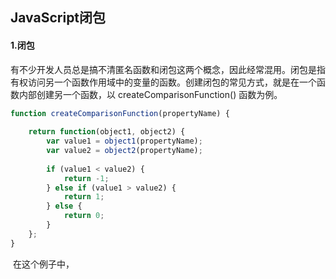 ## JavaScript闭包

#### 1.闭包

​		有不少开发人员总是搞不清匿名函数和闭包这两个概念，因此经常混用。闭包是指有权访问另一个函数作用域中的变量的函数。创建闭包的常见方式，就是在一个函数内部创建另一个函数，以 createComparisonFunction() 函数为例。

```js
function createComparisonFunction(propertyName) {
	
	return function(object1, object2) {
		var value1 = object1(propertyName);
		var value2 = object2(propertyName);
		
		if (value1 < value2) {
			return -1;
		} else if (value1 > value2) {
			return 1;
		} else {
			return 0;
		}
	};
}
```

​		在这个例子中，
